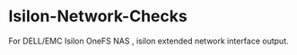# Isilon-Network-Checks
For DELL/EMC Isilon OneFS NAS , isilon extended network interface  output. 
